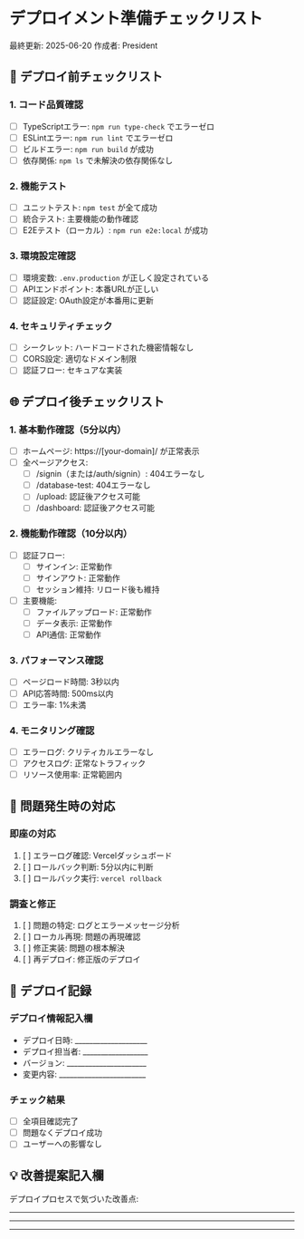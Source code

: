 # デプロイメント準備チェックリスト

最終更新: 2025-06-20
作成者: President

## 🚀 デプロイ前チェックリスト

### 1. コード品質確認
- [ ] TypeScriptエラー: `npm run type-check` でエラーゼロ
- [ ] ESLintエラー: `npm run lint` でエラーゼロ
- [ ] ビルドエラー: `npm run build` が成功
- [ ] 依存関係: `npm ls` で未解決の依存関係なし

### 2. 機能テスト
- [ ] ユニットテスト: `npm test` が全て成功
- [ ] 統合テスト: 主要機能の動作確認
- [ ] E2Eテスト（ローカル）: `npm run e2e:local` が成功

### 3. 環境設定確認
- [ ] 環境変数: `.env.production` が正しく設定されている
- [ ] APIエンドポイント: 本番URLが正しい
- [ ] 認証設定: OAuth設定が本番用に更新

### 4. セキュリティチェック
- [ ] シークレット: ハードコードされた機密情報なし
- [ ] CORS設定: 適切なドメイン制限
- [ ] 認証フロー: セキュアな実装

## 🌐 デプロイ後チェックリスト

### 1. 基本動作確認（5分以内）
- [ ] ホームページ: https://[your-domain]/ が正常表示
- [ ] 全ページアクセス:
  - [ ] /signin（または/auth/signin）: 404エラーなし
  - [ ] /database-test: 404エラーなし
  - [ ] /upload: 認証後アクセス可能
  - [ ] /dashboard: 認証後アクセス可能

### 2. 機能動作確認（10分以内）
- [ ] 認証フロー:
  - [ ] サインイン: 正常動作
  - [ ] サインアウト: 正常動作
  - [ ] セッション維持: リロード後も維持
- [ ] 主要機能:
  - [ ] ファイルアップロード: 正常動作
  - [ ] データ表示: 正常動作
  - [ ] API通信: 正常動作

### 3. パフォーマンス確認
- [ ] ページロード時間: 3秒以内
- [ ] API応答時間: 500ms以内
- [ ] エラー率: 1%未満

### 4. モニタリング確認
- [ ] エラーログ: クリティカルエラーなし
- [ ] アクセスログ: 正常なトラフィック
- [ ] リソース使用率: 正常範囲内

## 🚨 問題発生時の対応

### 即座の対応
1. [ ] エラーログ確認: Vercelダッシュボード
2. [ ] ロールバック判断: 5分以内に判断
3. [ ] ロールバック実行: `vercel rollback`

### 調査と修正
1. [ ] 問題の特定: ログとエラーメッセージ分析
2. [ ] ローカル再現: 問題の再現確認
3. [ ] 修正実装: 問題の根本解決
4. [ ] 再デプロイ: 修正版のデプロイ

## 📝 デプロイ記録

### デプロイ情報記入欄
- デプロイ日時: ____________________
- デプロイ担当者: __________________
- バージョン: ______________________
- 変更内容: ________________________

### チェック結果
- [ ] 全項目確認完了
- [ ] 問題なくデプロイ成功
- [ ] ユーザーへの影響なし

## 💡 改善提案記入欄

デプロイプロセスで気づいた改善点:
_____________________________________
_____________________________________
_____________________________________